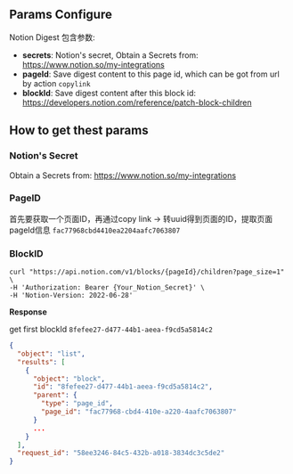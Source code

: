 ## Params Configure

Notion Digest 包含参数:

- **secrets**: Notion's secret, Obtain a Secrets from: https://www.notion.so/my-integrations
- **pageId**: Save digest content to this page id, which can be got from url by action `copylink`
- **blockId**: Save digest content after this block id: https://developers.notion.com/reference/patch-block-children

## How to get thest params

### Notion's Secret

Obtain a Secrets from: https://www.notion.so/my-integrations

### PageID

首先要获取一个页面ID，再通过copy link → 转uuid得到页面的ID，提取页面pageId信息 `fac77968cbd4410ea2204aafc7063807`

### BlockID

```shell
curl "https://api.notion.com/v1/blocks/{pageId}/children?page_size=1" \
-H 'Authorization: Bearer {Your_Notion_Secret}' \
-H 'Notion-Version: 2022-06-28'
```

**Response**

get first blockId `8fefee27-d477-44b1-aeea-f9cd5a5814c2`

```json
{
  "object": "list",
  "results": [
    {
      "object": "block",
      "id": "8fefee27-d477-44b1-aeea-f9cd5a5814c2",
      "parent": {
        "type": "page_id",
        "page_id": "fac77968-cbd4-410e-a220-4aafc7063807"
      }
      ...
    }
  ],
  "request_id": "58ee3246-84c5-432b-a018-3834dc3c5de2"
}
```